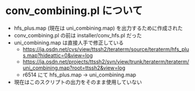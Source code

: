 ﻿# conv_combining.pl について

- hfs_plus.map (現在は uni_combining.map) を出力するために作成された
- conv_combining.pl の前は installer/conv_hfs.pl だった
- uni_combining.map は直接人手で修正している
  - https://ja.osdn.net/cvs/view/ttssh2/teraterm/source/teraterm/hfs_plus.map?hideattic=0&view=log
  - https://ja.osdn.net/projects/ttssh2/svn/view/trunk/teraterm/teraterm/uni_combining.map?root=ttssh2&view=log
  - r6514 にて hfs_plus.map -> uni_combining.map
- 現在はこのスクリプトの出力をそのまま使用していない
